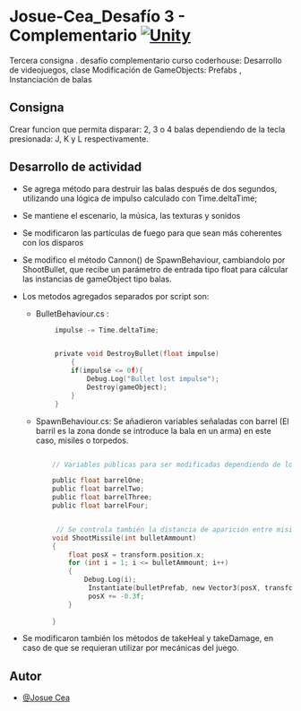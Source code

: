 # Josue-Cea_Desafío 3 - Complementario [![Unity](https://img.shields.io/badge/Unity-100000?style=for-the-badge&logo=unity&logoColor=white)](https://unity.com/es)

Tercera consigna . desafío complementario curso coderhouse: Desarrollo de videojuegos, clase Modificación de GameObjects: Prefabs , Instanciación de balas

## Consigna

Crear funcion que permita disparar: 2, 3 o 4 balas dependiendo de la tecla presionada: J, K y L respectivamente.

## Desarrollo de actividad

- Se agrega método para destruir las balas después de dos segundos, utilizando una lógica de impulso calculado con Time.deltaTime;

- Se mantiene el escenario, la música, las texturas y sonidos
- Se modificaron las partículas de fuego para que sean más coherentes con los disparos

- Se modifico el método Cannon() de SpawnBehaviour, cambiandolo por ShootBullet, que recibe un parámetro de entrada tipo float para cálcular las instancias de gameObject tipo balas.

- Los metodos agregados separados por script son: 
    - BulletBehaviour.cs : 

    ```c
            impulse -= Time.deltaTime;


            private void DestroyBullet(float impulse)
                {   
                if(impulse <= 0f){
                    Debug.Log("Bullet lost impulse");
                    Destroy(gameObject);
                }   
            }

    ```

    - SpawnBehaviour.cs: Se añadieron variables señaladas con barrel (El barril es la zona donde se introduce la bala en un arma) en este caso, misiles o torpedos.
        ```c

            // Variables públicas para ser modificadas dependiendo de lo que pase en el juego (powerups, aumento de balas, etc)

            public float barrelOne;
            public float barrelTwo;
            public float barrelThree;
            public float barrelFour;


             // Se controla también la distancia de aparición entre misiles, para que no aparezcan superpuestos
            void ShootMissile(int bulletAmmount)
            {    
                float posX = transform.position.x;
                for (int i = 1; i <= bulletAmmount; i++)
                {   
                    Debug.Log(i);
                     Instantiate(bulletPrefab, new Vector3(posX, transform.position.y,transform.position.z), bulletPrefab.transform.rotation);
                     posX += -0.3f;
                }
               
            }

        ```
- Se modificaron también los métodos de takeHeal y takeDamage, en caso de que se requieran utilizar por mecánicas del juego.
## Autor

- [@Josue Cea](https://www.github.com/Nifrith)

